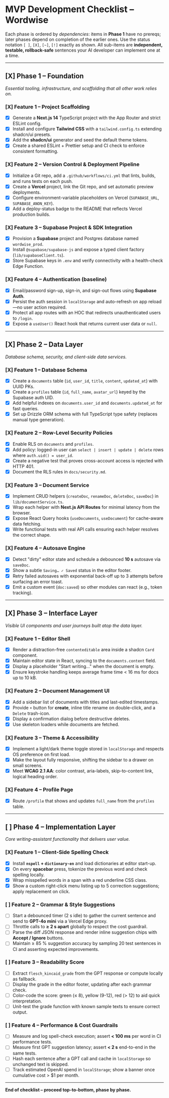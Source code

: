 # MVP Development Checklist – **Wordwise**

Each phase is ordered by *dependencies*: items in **Phase 1** have no prereqs; later phases depend on completion of the earlier ones.
Use the status notation `[ ]`, `[X]`, `[~]`, `[!]` exactly as shown.
All sub-items are **independent, testable, rollback-safe** sentences your AI developer can implement one at a time.

---

## [X] Phase 1 – Foundation
*Essential tooling, infrastructure, and scaffolding that all other work relies on.*

### [X] Feature 1 – Project Scaffolding
- [X] Generate a **Next.js 14** TypeScript project with the App Router and strict ESLint config.
- [X] Install and configure **Tailwind CSS** with a `tailwind.config.ts` extending shadcn/ui presets.
- [X] Add the **shadcn/ui** generator and seed the default theme tokens.
- [X] Create a shared ESLint + Prettier setup and CI check to enforce consistent formatting.

### [X] Feature 2 – Version Control & Deployment Pipeline
- [X] Initialize a Git repo, add a `.github/workflows/ci.yml` that lints, builds, and runs tests on each push.
- [X] Create a **Vercel** project, link the Git repo, and set automatic preview deployments.
- [X] Configure environment-variable placeholders on Vercel (`SUPABASE_URL`, `SUPABASE_ANON_KEY`).
- [X] Add a deploy-status badge to the README that reflects Vercel production builds.

### [X] Feature 3 – Supabase Project & SDK Integration
- [X] Provision a **Supabase** project and Postgres database named `wordwise_prod`.
- [X] Install `@supabase/supabase-js` and expose a typed client factory (`lib/supabaseClient.ts`).
- [X] Store Supabase keys in `.env` and verify connectivity with a health-check Edge Function.

### [X] Feature 4 – Authentication (baseline)
- [X] Email/password sign-up, sign-in, and sign-out flows using **Supabase Auth**.
- [X] Persist the auth session in `localStorage` and auto-refresh on app reload—no user action required.
- [X] Protect all app routes with an HOC that redirects unauthenticated users to `/login`.
- [X] Expose a `useUser()` React hook that returns current user data or `null`.

---

## [X] Phase 2 – Data Layer
*Database schema, security, and client-side data services.*

### [X] Feature 1 – Database Schema
- [X] Create a `documents` table (`id`, `user_id`, `title`, `content`, `updated_at`) with UUID PKs.
- [X] Create a `profiles` table (`id`, `full_name`, `avatar_url`) keyed by the Supabase auth UID.
- [X] Add helpful indexes on `documents.user_id` and `documents.updated_at` for fast queries.
- [X] Set up Drizzle ORM schema with full TypeScript type safety (replaces manual type generation).

### [X] Feature 2 – Row-Level Security Policies
- [X] Enable RLS on `documents` and `profiles`.
- [X] Add policy: logged-in user can `select | insert | update | delete` rows where `auth.uid() = user_id`.
- [X] Create a negative test that proves cross-account access is rejected with HTTP 401.
- [X] Document the RLS rules in `docs/security.md`.

### [X] Feature 3 – Document Service
- [X] Implement CRUD helpers (`createDoc`, `renameDoc`, `deleteDoc`, `saveDoc`) in `lib/documentService.ts`.
- [X] Wrap each helper with **Next.js API Routes** for minimal latency from the browser.
- [X] Expose React Query hooks (`useDocuments`, `useDocument`) for cache-aware data fetching.
- [X] Write functional tests with real API calls ensuring each helper resolves the correct shape.

### [X] Feature 4 – Autosave Engine
- [X] Detect "dirty" editor state and schedule a debounced **10 s** autosave via `saveDoc`.
- [X] Show a subtle `Saving… ✓ Saved` status in the editor footer.
- [X] Retry failed autosaves with exponential back-off up to 3 attempts before surfacing an error toast.
- [X] Emit a custom event (`doc:saved`) so other modules can react (e.g., token tracking).

---

## [X] Phase 3 – Interface Layer
*Visible UI components and user journeys built atop the data layer.*

### [X] Feature 1 – Editor Shell
- [X] Render a distraction-free `contenteditable` area inside a shadcn `Card` component.
- [X] Maintain editor state in React, syncing to the `documents.content` field.
- [X] Display a placeholder "Start writing…" when the document is empty.
- [X] Ensure keystroke handling keeps average frame time < 16 ms for docs up to 10 kB.

### [X] Feature 2 – Document Management UI
- [X] Add a sidebar list of documents with titles and last-edited timestamps.
- [X] Provide `+` button for **create**, inline title rename on double-click, and a `Delete` trash-icon.
- [X] Display a confirmation dialog before destructive deletes.
- [X] Use skeleton loaders while documents are fetched.

### [X] Feature 3 – Theme & Accessibility
- [X] Implement a light/dark theme toggle stored in `localStorage` and respects OS preference on first load.
- [X] Make the layout fully responsive, shifting the sidebar to a drawer on small screens.
- [X] Meet **WCAG 2.1 AA**: color contrast, aria-labels, skip-to-content link, logical heading order.

### [X] Feature 4 – Profile Page
- [X] Route `/profile` that shows and updates `full_name` from the `profiles` table.

---

## [ ] Phase 4 – Implementation Layer
*Core writing-assistant functionality that delivers user value.*

### [X] Feature 1 – Client-Side Spelling Check
- [X] Install **`nspell` + `dictionary-en`** and load dictionaries at editor start-up.
- [X] On every **spacebar** press, tokenize the previous word and check spelling locally.
- [X] Wrap misspelled words in a span with a red underline CSS class.
- [X] Show a custom right-click menu listing up to 5 correction suggestions; apply replacement on click.

### [ ] Feature 2 – Grammar & Style Suggestions
- [ ] Start a debounced timer (2 s idle) to gather the current sentence and send to **GPT-4o mini** via a Vercel Edge proxy.
- [ ] Throttle calls to **≥ 2 s apart** globally to respect the cost guardrail.
- [ ] Parse the diff JSON response and render inline suggestion chips with **Accept / Ignore** buttons.
- [ ] Maintain ≥ 85 % suggestion accuracy by sampling 20 test sentences in CI and asserting expected improvements.

### [ ] Feature 3 – Readability Score
- [ ] Extract `flesch_kincaid_grade` from the GPT response or compute locally as fallback.
- [ ] Display the grade in the editor footer, updating after each grammar check.
- [ ] Color-code the score: green (≤ 8), yellow (9-12), red (> 12) to aid quick interpretation.
- [ ] Unit-test the grade function with known sample texts to ensure correct output.

### [ ] Feature 4 – Performance & Cost Guardrails
- [ ] Measure and log spell-check execution; assert **< 100 ms** per word in CI performance tests.
- [ ] Measure first GPT suggestion latency; assert **< 2 s** end-to-end in the same tests.
- [ ] Hash each sentence after a GPT call and cache in `localStorage` so unchanged text is skipped.
- [ ] Track estimated OpenAI spend in `localStorage`; show a banner once cumulative cost > \$1 per month.

---

**End of checklist – proceed top-to-bottom, phase by phase.**
